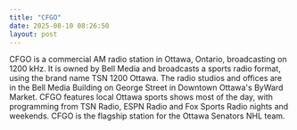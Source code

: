 ```yaml
---
title: "CFGO"
date: 2025-08-10 08:26:50 
layout: post
---
```


CFGO is a commercial AM radio station in Ottawa, Ontario, broadcasting on 1200 kHz. It is owned by Bell Media and broadcasts a sports radio format, using the brand name TSN 1200 Ottawa. The radio studios and offices are in the Bell Media Building on George Street in Downtown Ottawa's ByWard Market. CFGO features local Ottawa sports shows most of the day, with programming from TSN Radio, ESPN Radio and Fox Sports Radio nights and weekends. CFGO is the flagship station for the Ottawa Senators NHL team.